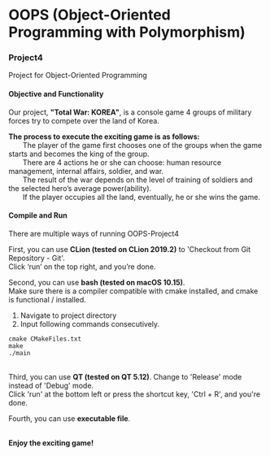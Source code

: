 # OOPS (Object-Oriented Programming with Polymorphism)
### Project4

Project for Object-Oriented Programming

#### Objective and Functionality
Our project, <b>"Total War: KOREA"</b>, is a console game 4 groups of military forces try to compete over the land of Korea.

<b>The process to execute the exciting game is as follows:</b>
<br>&emsp;&emsp;The player of the game first chooses one of the groups when the game starts and becomes the king of the group. 
<br>&emsp;&emsp;There are 4 actions he or she can choose: human resource management, internal affairs, soldier, and war. 
<br>&emsp;&emsp;The result of the war depends on the level of training of soldiers and the selected hero’s average power(ability).
<br>&emsp;&emsp;If the player occupies all the land, eventually, he or she wins the game.

#### Compile and Run
There are multiple ways of running OOPS-Project4

First, you can use <b>CLion (tested on CLion 2019.2)</b> to 'Checkout from Git Repository - Git'.<br>Click ‘run’ on the top right, and you’re done.

Second, you can use <b>bash (tested on macOS 10.15)</b>.<br>Make sure there is a compiler compatible with cmake installed, and cmake is functional / installed.
1. Navigate to project directory
2. Input following commands consecutively.

```
cmake CMakeFiles.txt
make
./main
```

<br>Third, you can use <b>QT (tested on QT 5.12)</b>. Change to 'Release' mode instead of 'Debug' mode.<br>Click 'run' at the bottom left or press the shortcut key, 'Ctrl + R', and you're done.

Fourth, you can use <b>executable file</b>.

<br><b><span class="light">Enjoy the exciting game!</span></b>
